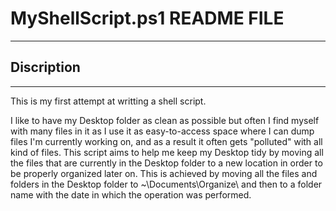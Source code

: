 # MyShellScript.ps1 README FILE
---
## Discription
---
This is my first attempt at writting a shell script.

I like to have my Desktop folder as clean as possible but often I find myself with many files in it as I use it as easy-to-access space where I can dump files I'm currently working on, and as a result it often gets "polluted" with all kind of files.
This script aims to help me keep my Desktop tidy by moving all the files that are currently in the Desktop folder to a new location in order to be properly organized later on.
This is achieved by moving all the files and folders in the Desktop folder to ~\Documents\Organize\ and then to a folder name with the date in which the operation was performed.
